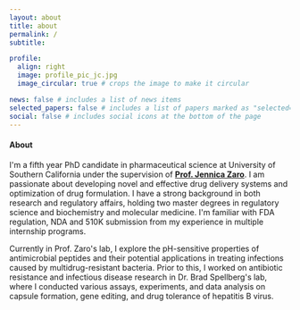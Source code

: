 ```yaml
---
layout: about
title: about
permalink: /
subtitle: 

profile:
  align: right
  image: profile_pic_jc.jpg
  image_circular: true # crops the image to make it circular

news: false # includes a list of news items
selected_papers: false # includes a list of papers marked as "selected={true}"
social: false # includes social icons at the bottom of the page
---
```

#### About

I'm a fifth year PhD candidate in pharmaceutical science at University of Southern California under the supervision of **[Prof. Jennica Zaro](https://mann.usc.edu/faculty/jennica-zaro-phd/)**. I am passionate about developing novel and effective drug delivery systems and optimization of drug formulation. I have a strong background in both research and regulatory affairs, holding two master degrees in regulatory science and biochemistry and molecular medicine. I'm familiar with FDA regulation, NDA and 510K submission from my experience in multiple internship programs.

Currently in Prof. Zaro's lab, I explore the pH-sensitive properties of antimicrobial peptides and their potential applications in treating infections caused by multidrug-resistant bacteria. Prior to this, I worked on antibiotic resistance and infectious disease research in Dr. Brad Spellberg's lab, where I conducted various assays, experiments, and data analysis on capsule formation, gene editing, and drug tolerance of hepatitis B virus.
